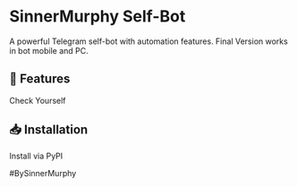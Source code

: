 # SinnerMurphy Self-Bot

A powerful Telegram self-bot with automation features. Final Version works in bot mobile and PC.

## 🚀 Features
Check Yourself 

## 📥 Installation
Install via PyPI

#BySinnerMurphy
